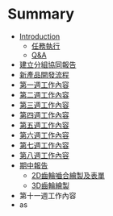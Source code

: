 # Summary

* [Introduction](README.md)
   * [任務執行](_任務執行.md)
   * [Q&A](q&a.md)
* [建立分組協同報告](_建立分組協同報告.md)
* [新產品開發流程](_新產品開發流程.md)
* [第一週工作內容](_第一週工作事項.md)
* [第二週工作內容](_第二週工作內容.md)
* [第三週工作內容](_第三週工作內容.md)
* [第四週工作內容](_第四週工作內容.md)
* [第五週工作內容](_第五週工作內容.md)
* [第六週工作內容](_第六週工作內容.md)
* [第七週工作內容](_第七週工作內容.md)
* [第八週工作內容](_第八週工作內容.md)
* [期中報告](_期中報告.md)
   * [2D齒輪嚙合繪製及表單](_2D齒輪嚙合繪製及表單.md)
   * [3D齒輪繪製](_3D齒輪繪製.md)
* 第十一週工作內容
* as

